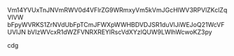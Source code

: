 Vm14YVUxTnJNVmRWV0d4VFlrZG9WRmxyVm5kVmJGcHlWV3RPVlZKclZqVlVW
bFpyWVRKS1ZrNVdUbFpTCmJFWXpWWHBDVDJSR1duVlJiWEJoQ21WcVFUVlJN
bVIzWVcxR1dWZFVNRXREYlRscVdXYzlQUW9LWlhWcwoKZ3py

cdg